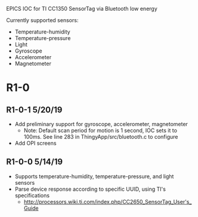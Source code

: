 EPICS IOC for TI CC1350 SensorTag via Bluetooth low energy

Currently supported sensors:

- Temperature-humidity
- Temperature-pressure
- Light
- Gyroscope
- Accelerometer
- Magnetometer

R1-0
=================

R1-0-1 5/20/19
-----
- Add preliminary support for gyroscope, accelerometer, magnetometer
	- Note: Default scan period for motion is 1 second, IOC sets it to 100ms. See line 283 in ThingyApp/src/bluetooth.c to configure
- Add OPI screens

R1-0-0 5/14/19
-----
- Supports temperature-humidity, temperature-pressure, and light sensors
- Parse device response according to specific UUID, using TI's specifications
	- http://processors.wiki.ti.com/index.php/CC2650_SensorTag_User's_Guide
